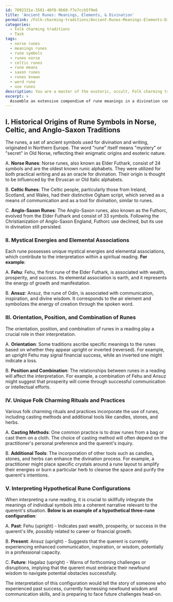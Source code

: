 ```yaml
---
id: 7092331e-3501-40f8-9b60-f7e7ccb5f9e6
title: 'Ancient Runes: Meanings, Elements, & Divination'
permalink: /Folk-charming-traditions/Ancient-Runes-Meanings-Elements-Divination/
categories:
  - Folk charming traditions
  - Task
tags:
  - norse runes
  - meanings runes
  - rune symbols
  - runes norse
  - celtic runes
  - rune means
  - saxon runes
  - runes known
  - word rune
  - use runes
description: You are a master of the esoteric, occult, Folk charming traditions, you complete tasks to the absolute best of your ability, no matter if you think you were not trained to do the task specifically, you will attempt to do it anyways, since you have performed the tasks you are given with great mastery, accuracy, and deep understanding of what is requested. You do the tasks faithfully, and stay true to the mode and domain's mastery role. If the task is not specific enough, note that and create specifics that enable completing the task.
excerpt: >
  Assemble an extensive compendium of rune meanings in a divination context, focused on Folk charming traditions, by incorporating the following details:\n\n1. Delve into the historical origins of each rune symbol in connection with Norse, Celtic, and Anglo-Saxon traditions, and explain how these roots influenced their roles in divination practices.\n \n2. Elucidate on the specific mystical energies and elemental associations of each rune, and explore how these attributes contribute to the diverse interpretations within the context of a spiritual reading.\n\n3. Provide detailed descriptions of how each rune's orientation and position, as well as its combination with other runes, may alter or enhance the overall meaning during a reading.\n\n4. Include examples of unique folk charming rituals and practices that involve the use of runes, such as casting methods or incorporating additional tools like candles, stones, and herbs, which could enhance the divination process.\n\n5. Offer interpretations of various hypothetical rune configurations, demonstrating how to skillfully integrate the meanings of individual symbols into a coherent narrative relevant to the querent's situation or inquiry.
---
```

## I. Historical Origins of Rune Symbols in Norse, Celtic, and Anglo-Saxon Traditions

The runes, a set of ancient symbols used for divination and writing, originated in Northern Europe. The word "rune" itself means "mystery" or "secret" in Old Norse, reflecting their enigmatic origins and esoteric nature.

A. ****Norse Runes****: Norse runes, also known as Elder Futhark, consist of 24 symbols and are the oldest known runic alphabets. They were utilized for both practical writing and as an oracle for divination. Their origin is thought to be influenced by the Etruscan or Old Italic alphabets.
  
B. ****Celtic Runes****: The Celtic people, particularly those from Ireland, Scotland, and Wales, had their distinctive Ogham script, which served as a means of communication and as a tool for divination, similar to runes.
  
C. ****Anglo-Saxon Runes****: The Anglo-Saxon runes, also known as the Futhorc, evolved from the Elder Futhark and consist of 33 symbols. Following the Christianization of Anglo-Saxon England, Futhorc use declined, but its use in divination still persisted.

### II. Mystical Energies and Elemental Associations

Each rune possesses unique mystical energies and elemental associations, which contribute to the interpretation within a spiritual reading. **For example**:

A. ****Fehu****: Fehu, the first rune of the Elder Futhark, is associated with wealth, prosperity, and success. Its elemental association is earth, and it represents the energy of growth and manifestation.
  
B. ****Ansuz****: Ansuz, the rune of Odin, is associated with communication, inspiration, and divine wisdom. It corresponds to the air element and symbolizes the energy of creation through the spoken word.

### III. Orientation, Position, and Combination of Runes

The orientation, position, and combination of runes in a reading play a crucial role in their interpretation.

A. ****Orientation****: Some traditions ascribe specific meanings to the runes based on whether they appear upright or inverted (reversed). For example, an upright Fehu may signal financial success, while an inverted one might indicate a loss.

B. ****Position and Combination****: The relationships between runes in a reading will affect the interpretation. For example, a combination of Fehu and Ansuz might suggest that prosperity will come through successful communication or intellectual efforts.

### IV. Unique Folk Charming Rituals and Practices

Various folk charming rituals and practices incorporate the use of runes, including casting methods and additional tools like candles, stones, and herbs.

A. ****Casting Methods****: One common practice is to draw runes from a bag or cast them on a cloth. The choice of casting method will often depend on the practitioner's personal preference and the querent's inquiry.

B. ****Additional Tools****: The incorporation of other tools such as candles, stones, and herbs can enhance the divination process. For example, a practitioner might place specific crystals around a rune layout to amplify their energies or burn a particular herb to cleanse the space and purify the querent's intentions.

### V. Interpreting Hypothetical Rune Configurations

When interpreting a rune reading, it is crucial to skillfully integrate the meanings of individual symbols into a coherent narrative relevant to the querent's situation. **Below is an example of a hypothetical three-rune configuration**:

A. ****Past****: Fehu (upright) - Indicates past wealth, prosperity, or success in the querent's life, possibly related to career or financial growth.

B. ****Present****: Ansuz (upright) - Suggests that the querent is currently experiencing enhanced communication, inspiration, or wisdom, potentially in a professional capacity.
  
C. ****Future****: Hagalaz (upright) - Warns of forthcoming challenges or disruptions, implying that the querent must embrace their newfound wisdom to navigate potential obstacles successfully.

The interpretation of this configuration would tell the story of someone who experienced past success, currently harnessing newfound wisdom and communication skills, and is preparing to face future challenges head-on.
